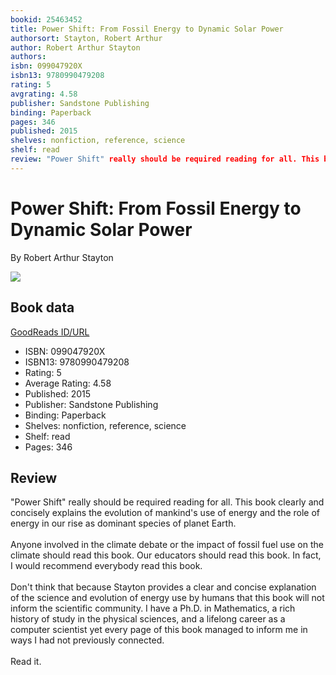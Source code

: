 ```yaml
---
bookid: 25463452
title: Power Shift: From Fossil Energy to Dynamic Solar Power
authorsort: Stayton, Robert Arthur
author: Robert Arthur Stayton
authors: 
isbn: 099047920X
isbn13: 9780990479208
rating: 5
avgrating: 4.58
publisher: Sandstone Publishing
binding: Paperback
pages: 346
published: 2015
shelves: nonfiction, reference, science
shelf: read
review: "Power Shift" really should be required reading for all. This book clearly and concisely explains the evolution of mankind's use of energy and the role of energy in our rise as dominant species of planet Earth.<br/><br/>Anyone involved in the climate debate or the impact of fossil fuel use on the climate should read this book. Our educators should read this book. In fact, I would recommend everybody read this book.<br/><br/>Don't think that because Stayton provides a clear and concise explanation of the science and evolution of energy use by humans that this book will not inform the scientific community. I have a Ph.D. in Mathematics, a rich history of study in the physical sciences, and a lifelong career as a computer scientist yet every page of this book managed to inform me in ways I had not previously connected.<br/><br/>Read it.
---
```


# Power Shift: From Fossil Energy to Dynamic Solar Power

By Robert Arthur Stayton

![](../../1430508761l/25463452.jpg)

## Book data

[GoodReads ID/URL](https://www.goodreads.com/book/show/25463452)

- ISBN: 099047920X
- ISBN13: 9780990479208
- Rating: 5
- Average Rating: 4.58
- Published: 2015
- Publisher: Sandstone Publishing
- Binding: Paperback
- Shelves: nonfiction, reference, science
- Shelf: read
- Pages: 346

## Review

"Power Shift" really should be required reading for all. This book clearly and concisely explains the evolution of mankind's use of energy and the role of energy in our rise as dominant species of planet Earth.<br/><br/>Anyone involved in the climate debate or the impact of fossil fuel use on the climate should read this book. Our educators should read this book. In fact, I would recommend everybody read this book.<br/><br/>Don't think that because Stayton provides a clear and concise explanation of the science and evolution of energy use by humans that this book will not inform the scientific community. I have a Ph.D. in Mathematics, a rich history of study in the physical sciences, and a lifelong career as a computer scientist yet every page of this book managed to inform me in ways I had not previously connected.<br/><br/>Read it.

